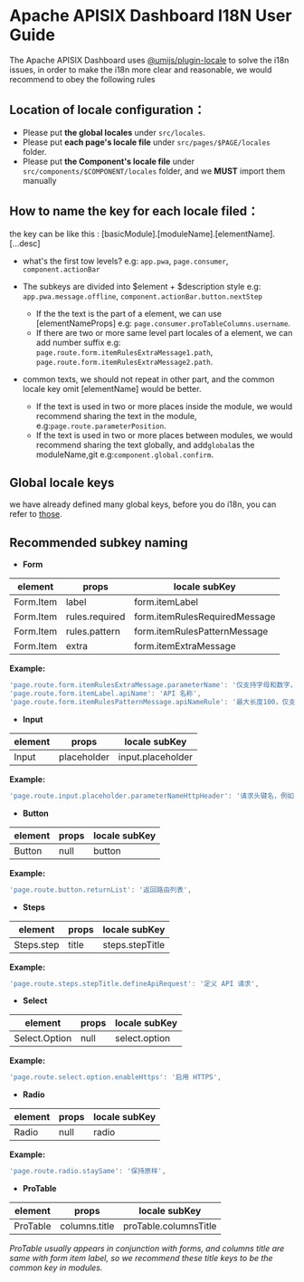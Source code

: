 <!--
#
# Licensed to the Apache Software Foundation (ASF) under one or more
# contributor license agreements.  See the NOTICE file distributed with
# this work for additional information regarding copyright ownership.
# The ASF licenses this file to You under the Apache License, Version 2.0
# (the "License"); you may not use this file except in compliance with
# the License.  You may obtain a copy of the License at
#
#     http://www.apache.org/licenses/LICENSE-2.0
#
# Unless required by applicable law or agreed to in writing, software
# distributed under the License is distributed on an "AS IS" BASIS,
# WITHOUT WARRANTIES OR CONDITIONS OF ANY KIND, either express or implied.
# See the License for the specific language governing permissions and
# limitations under the License.
#
-->

# Apache APISIX Dashboard I18N User Guide

The Apache APISIX Dashboard uses [@umijs/plugin-locale](https://umijs.org/plugins/plugin-locale) to solve the i18n issues, in order to make the i18n more clear and reasonable, we would recommend to obey the following rules

## Location of locale configuration：

- Please put **the global locales** under `src/locales`.
- Please put **each page's locale file** under `src/pages/$PAGE/locales` folder.
- Please put **the Component's locale file** under `src/components/$COMPONENT/locales` folder, and we **MUST** import them manually

## How to name the key for each locale filed：

the key can be like this : [basicModule].[moduleName].[elementName].[...desc]

- what's the first tow levels? e.g: `app.pwa`, `page.consumer`, `component.actionBar`

- The subkeys are divided into $element + $description style e.g: `app.pwa.message.offline`, `component.actionBar.button.nextStep`

  - If the the text is the part of a element, we can use [elementNameProps] e.g: `page.consumer.proTableColumns.username`.
  - If there are two or more same level part locales of a element, we can add number suffix e.g: `page.route.form.itemRulesExtraMessage1.path`, `page.route.form.itemRulesExtraMessage2.path`.

- common texts, we should not repeat in other part, and the common locale key omit [elementName] would be better.

  - If the text is used in two or more places inside the module, we would recommend sharing the text in the module, e.g:`page.route.parameterPosition`.
  - If the text is used in two or more places between modules, we would recommend sharing the text globally, and add`global`as the moduleName,git e.g:`component.global.confirm`.

## Global locale keys

we have already defined many global keys, before you do i18n, you can refer to [those](https://github.com/apache/apisix-dashboard/blob/master/web/src/locales/zh-CN/component.ts).

## Recommended subkey naming

- **Form**

| element   | props          | locale subKey                 |
| --------- | -------------- | ----------------------------- |
| Form.Item | label          | form.itemLabel                |
| Form.Item | rules.required | form.itemRulesRequiredMessage |
| Form.Item | rules.pattern  | form.itemRulesPatternMessage  |
| Form.Item | extra          | form.itemExtraMessage         |

**Example:**

```js
'page.route.form.itemRulesExtraMessage.parameterName': '仅支持字母和数字，且只能以字母开头',
'page.route.form.itemLabel.apiName': 'API 名称',
'page.route.form.itemRulesPatternMessage.apiNameRule': '最大长度100，仅支持字母、数字、- 和 _，且只能以字母开头',
```

- **Input**

| element | props       | locale subKey     |
| ------- | ----------- | ----------------- |
| Input   | placeholder | input.placeholder |

**Example:**

```js
'page.route.input.placeholder.parameterNameHttpHeader': '请求头键名，例如：HOST',
```

- **Button**

| element | props | locale subKey |
| ------- | ----- | ------------- |
| Button  | null  | button        |

**Example:**

```js
'page.route.button.returnList': '返回路由列表',
```

- **Steps**

| element    | props | locale subKey   |
| ---------- | ----- | --------------- |
| Steps.step | title | steps.stepTitle |

**Example:**

```js
'page.route.steps.stepTitle.defineApiRequest': '定义 API 请求',
```

- **Select**

| element       | props | locale subKey |
| ------------- | ----- | ------------- |
| Select.Option | null  | select.option |

**Example:**

```js
'page.route.select.option.enableHttps': '启用 HTTPS',
```

- **Radio**

| element | props | locale subKey |
| ------- | ----- | ------------- |
| Radio   | null  | radio         |

**Example:**

```js
'page.route.radio.staySame': '保持原样',
```

- **ProTable**

| element  | props         | locale subKey         |
| -------- | ------------- | --------------------- |
| ProTable | columns.title | proTable.columnsTitle |

_ProTable usually appears in conjunction with forms, and columns title are same with form item label, so we recommend these title keys to be the common key in modules._
